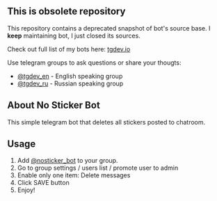## This is obsolete repository

This repository contains a deprecated snapshot of bot's source base. I **keep** maintaining bot, I just closed its sources.

Check out full list of my bots here: [tgdev.io](https://tgdev.io)

Use telegram groups to ask questions or share your thougts:

* [@tgdev_en](https://t.me/tgdev_en) - English speaking group
* [@tgdev_ru](https://t.me/tgdev_ru) - Russian speaking group


## About No Sticker Bot

This simple telegram bot that deletes all stickers posted to chatroom.

## Usage

1. Add [@nosticker_bot](https://t.me/nosticker_bot) to your group.
2. Go to group settings / users list / promote user to admin
3. Enable only one item: Delete messages
4. Click SAVE button
5. Enjoy!
